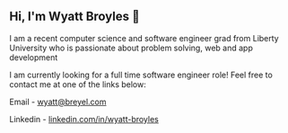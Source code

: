 ## Hi, I'm Wyatt Broyles 🤟

I am a recent computer science and software engineer grad from Liberty University who is passionate about problem solving, web and app development

I am currently looking for a full time software engineer role!
Feel free to contact me at one of the links below:

Email - [wyatt@breyel.com](wyatt@breyel.com)

Linkedin - [linkedin.com/in/wyatt-broyles](https://www.linkedin.com/in/wyatt-broyles-6b7429200/)

<!--
**wyattbroyles/wyattbroyles** is a ✨ _special_ ✨ repository because its `README.md` (this file) appears on your GitHub profile.

Here are some ideas to get you started:

- 🔭 I’m currently working on ...
- 🌱 I’m currently learning ...
- 👯 I’m looking to collaborate on ...
- 🤔 I’m looking for help with ...
- 💬 Ask me about ...
- 📫 How to reach me: ...
- 😄 Pronouns: ...
- ⚡ Fun fact: ...
-->
